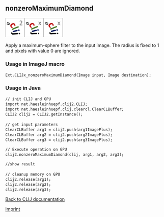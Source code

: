 ## nonzeroMaximumDiamond
![Image](images/mini_clij2_logo.png)![Image](images/mini_clijx_logo.png)![Image](images/mini_clijx_logo.png)

Apply a maximum-sphere filter to the input image. The radius is fixed to 1 and pixels with value 0 are ignored.

### Usage in ImageJ macro
```
Ext.CLIJx_nonzeroMaximumDiamond(Image input, Image destination);
```


### Usage in Java
```
// init CLIJ and GPU
import net.haesleinhuepf.clij2.CLIJ;
import net.haesleinhuepf.clij.clearcl.ClearCLBuffer;
CLIJ2 clij2 = CLIJ2.getInstance();

// get input parameters
ClearCLBuffer arg1 = clij2.push(arg1ImagePlus);
ClearCLBuffer arg2 = clij2.push(arg2ImagePlus);
ClearCLBuffer arg3 = clij2.push(arg3ImagePlus);
```

```
// Execute operation on GPU
clij2.nonzeroMaximumDiamond(clij, arg1, arg2, arg3);
```

```
//show result

// cleanup memory on GPU
clij2.release(arg1);
clij2.release(arg2);
clij2.release(arg3);
```


[Back to CLIJ documentation](https://clij.github.io/)

[Imprint](https://clij.github.io/imprint)
